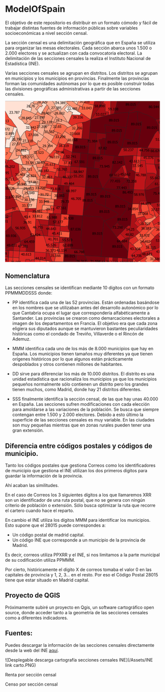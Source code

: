 # ModelOfSpain

El objetivo de este repositorio es distribuir en un formato cómodo y fácil de trabajar distintas fuentes de información públicas sobre variables socioeconómicas a nivel sección censal.

La sección censal es una delimitación geográfica que en España se utiliza para organizar las mesas electorales. Cada sección abarca unos 1.500 o 2.000 electores y se actualizan con cada convocatoria electoral. La delimitación de las secciones censales la realiza el Instituto Nacional de Estadística (INE).

Varias secciones censales se agrupan en distritos. Los distritos se agrupan en municipios y los municipios en provincias. Finalmente las provincias forman las comunidades autónomas por lo que es posible construir todas las divisiones geográficas administrativas a partir de las secciones censales.

![Renta de cada hogar por sección censal en Alcobendas](/Assets/Ejemplo.PNG)

## Nomenclatura

Las secciones censales se identifican mediante 10 dígitos con un formato PPMMMDDSSS donde:

- PP identifica cada una de las 52 provincias. Están ordenadas basándose en los nombres que se utilizaban antes del desarrollo autonómico por lo que Cantabria ocupa el lugar que correspondería alfabéticamente a Santander. Las provincias se crearon como demarcaciones electorales a imagen de los departamentos en Francia. El objetivo era que cada zona eligiera sus diputados aunque se mantuvieron bastantes peculiaridades históricas como el condado de Treviño, Villaverde o el Rincón de Ademuz.

- MMM identifica cada uno de los más de 8.000 municipios que hay en España. Los municipios tienen tamaños muy diferentes ya que tienen orígenes históricos por lo que algunos están prácticamente despoblados y otros contienen millones de habitantes.

- DD sirve para diferenciar los más de 10.000 distritos. El distrito es una unidad estadística que racionaliza los municipios ya que los municipios pequeños normalmente sólo contienen un distrito pero los grandes tienen muchos, como Madrid, donde hay 21 distritos diferentes.

- SSS finalmente identifica la sección censal, de las que hay unas 40.000 en España. Las secciones sufren modificaciones con cada elección para amoldarse a las variaciones de la población. Se busca que siempre contengan entre 1.500 y 2.000 electores. Debido a esto último la superficie de las secciones censales es muy variable. En las ciudades son muy pequeñas mientras que en zonas rurales pueden tener una gran extensión.

## Diferencia entre códigos postales y códigos de municipio.

Tanto los códigos postales que gestiona Correos como los identificadores de municipio que gestiona el INE utilizan los dos primeros dígitos para guardar la información de la provincia.

Ahí acaban las similitudes.

En el caso de Correos los 3 siguientes dígitos a los que llamaremos XRR son un identificador de una ruta postal, que no se genera con ningún criterio de población o extensión. Sólo busca optimizar la ruta que recorre el cartero cuando hace el reparto.

En cambio el INE utiliza los dígitos MMM para identificar los municipios. Esto supone que el 28015 puede correspondes a:

- Un código postal de madrid capital.
- Un código INE que corresponde a un municipio de la provincia de Madrid.

Es decir, correos utiliza PPXRR y el INE, si nos limitamos a la parte municipal de su codificación utiliza PPMMM.

Por cierto, históricamente el dígito X de correos tomaba el valor 0 en las capitales de provincia y 1, 2, 3... en el resto. Por eso el Código Postal 28015 tiene que estar situado en Madrid capital.


## Proyecto de QGIS

Próximamente subiré un proyecto en Qgis, un software cartográfico open source, donde acceder tanto a la geometría de las secciones censales como a diferentes indicadores.

## Fuentes:

Puedes descargar la información de las secciones censales directamente desde la web del INE [aquí][SC].

[SC]: https://www.ine.es/ss/Satellite?L=es_ES&c=Page&cid=1259952026632&p=1259952026632&pagename=ProductosYServicios%2FPYSLayout

![Desplegable descarga cartografía secciones censales INE](/Assets/INE link carto.PNG)

Renta por sección censal

Censo por sección censal
